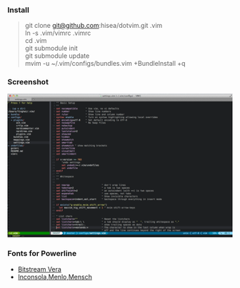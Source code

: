 ### Install
> git clone git@github.com:hisea/dotvim.git .vim    
> ln -s .vim/vimrc .vimrc    
> cd .vim    
> git submodule init    
> git submodule update    
> mvim -u ~/.vim/configs/bundles.vim +BundleInstall +q    

### Screenshot
![Screenshot](https://github.com/hisea/dotvim/raw/master/screenshot.png)

### Fonts for Powerline
* [Bitstream Vera](https://gist.github.com/1695735)   
* [Inconsola,Menlo,Mensch](https://gist.github.com/1595572)   
